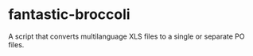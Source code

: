 # fantastic-broccoli
A script that converts multilanguage XLS files to a single or separate PO files.
